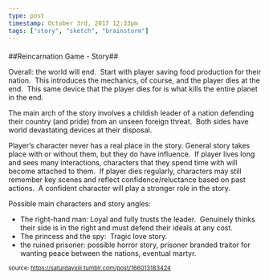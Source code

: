 ```yaml
---
type: post
timestamp: October 3rd, 2017 12:33pm
tags: ["story", "sketch", "brainstorm"]
---
```

####
##Reincarnation Game - Story##
                    
Overall: the world will end.  Start with player saving food production for their nation.  This introduces the mechanics, of course, and the player dies at the end.  This same device that the player dies for is what kills the entire planet in the end.

The main arch of the story involves a childish leader of a nation defending their country (and pride) from an unseen foreign threat.  Both sides have world devastating devices at their disposal.

Player’s character never has a real place in the story. General story takes place with or without them, but they do have influence.  If player lives long and sees many interactions, characters that they spend time with will become attached to them.  If player dies regularly, characters may still remember key scenes and reflect confidence/reluctance based on past actions.  A confident character will play a stronger role in the story.

Possible main characters and story angles:
<ul><li>The right-hand man: Loyal and fully trusts the leader.  Genuinely thinks their side is in the right and must defend their ideals at any cost.<br/></li><li>The princess and the spy:  Tragic love story.</li><li>the ruined prisoner: possible horror story, prisoner branded traitor for wanting peace between the nations, eventual martyr.</li></ul>
                
                
                
                
                
                
                                
<small>source: https://saturdayxiii.tumblr.com/post/166013183424</small>